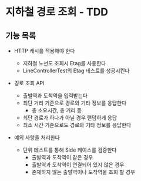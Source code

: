 # 지하철 경로 조회 - TDD

## 기능 목록

- HTTP 캐시를 적용해야 한다
    - 지하철 노선도 조회시 Etag를 사용한다
    - LineControllerTest의 Etag 테스트를 성공시킨다
    
- 경로 조회 API
    - 출발역과 도착역을 입력받는다
    - 최단 거리 기준으로 경로와 기타 정보를 응답한다
        - 총 소요시간, 총 거리 등
    - 최단 경로가 하나가 아닐 경우 랜덤하게 응답
    - 최소 시간 기준으로도 경로와 기타 정보를 응답한다
    

- 예외 사항을 처리한다
    - 단위 테스트를 통해 Side 케이스를 검증한다
        - 출발역과 도착역이 같은 경우
        - 출발역과 도착역이 연결되어 있지 않은 경우
        - 존재하지 않는 출발역이나 도착역을 조회 할 경우

